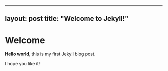 
---
layout: post
title:  "Welcome to Jekyll!"
---

# Welcome

**Hello world**, this is my first Jekyll blog post.

I hope you like it!
